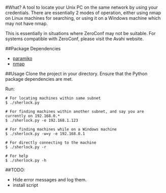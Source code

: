 #What?
A tool to locate your Unix PC on the same network by using your credentials.
There are essentially 2 modes of operation, either using nmap on Linux machines for searching, or using it on a Windows machine which may not have nmap.

This is essentially in situations where ZeroConf may not be suitable. For systems compatible with ZeroConf, please visit the Avahi website.

##Package Dependencies
- [paramiko](http://docs.paramiko.org/)
- [nmap](https://nmap.org/)

##Usage
Clone the project in your directory. Ensure that the Python package dependencies are met.

Run:
```
# For locating machines within same subnet
$ ./sherlock.py

# For finding machines within another subnet, and say you are currently on 192.168.0.*
$ ./sherlock.py -e 192.168.1.123

# For finding machines while on a Windows machine
$ ./sherlock.py -w=y -e 192.168.0.1

# For directly connecting to the machine
$ ./sherlock.py -r

# For help
$ ./sherlock.py -h
```

##TODO:
- Hide error messages and log them.
- install script
